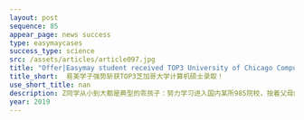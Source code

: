 ```yaml
---
layout: post
sequence: 85
appear_page: news success
type: easymaycases
success_type: science
src: /assets/articles/article097.jpg
title: "Offer|Easymay student received TOP3 University of Chicago Computer Science graduate program offer"
title_short:  易美学子强势斩获TOP3芝加哥大学计算机硕士录取！
use_short_title: nan
description: Z同学从小到大都是典型的乖孩子：努力学习进入国内某所985院校，按着父母的要求进入了热门的计算机专业。然而，成长的路上，他却一直对自己的未来何去何从没有明确的方向。大学四年，自己成绩不算太差但也并不突出，实习经历也乏善可陈。一转眼进入大四，眼看身边的同学纷纷拿到知名互联网公司的offer或为出国读书精心准备，Z同学也深感压力。虽然早就想出国继续深造，但是对于究竟该去哪里，读什么专业，Z同学还是深感迷茫。在同学的推荐下，Z同学找到了易美，希望易美深厚的国际化教育资源能帮助他明确前路的方向。
year: 2019
---
```


